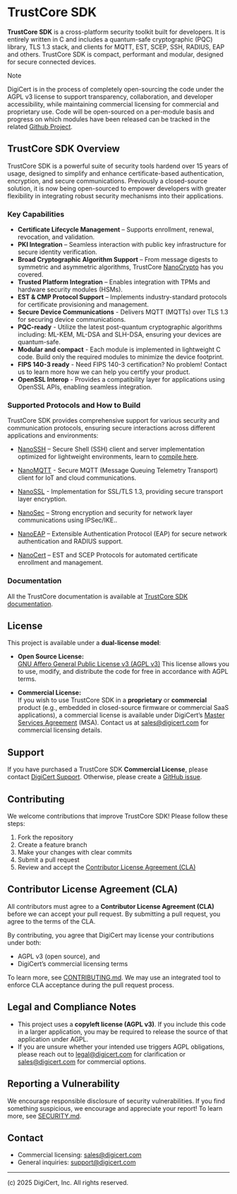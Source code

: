# TrustCore SDK

**TrustCore SDK** is a cross-platform security toolkit built for developers. It is entirely written in C and includes a quantum-safe cryptographic (PQC) library, TLS 1.3 stack, and clients for MQTT, EST, SCEP, SSH, RADIUS, EAP and others. TrustCore SDK is compact, performant and modular, designed for secure connected devices. 

> [!NOTE]
> DigiCert is in the process of completely open-sourcing the code under the AGPL v3 license to support transparency, collaboration, and developer accessibility, while maintaining commercial licensing for commercial and proprietary use. Code will be open-sourced on a per-module basis and progress on which modules have been released can be tracked in the related [Github Project](https://github.com/orgs/digicert/projects/31). 

## TrustCore SDK Overview  

TrustCore SDK is a powerful suite of security tools hardend over 15 years of usage, designed to simplify and enhance certificate-based authentication, encryption, and secure communications. Previously a closed-source solution, it is now being open-sourced to empower developers with greater flexibility in integrating robust security mechanisms into their applications.  

### **Key Capabilities**

- **Certificate Lifecycle Management** – Supports enrollment, renewal, revocation, and validation.  
- **PKI Integration** – Seamless interaction with public key infrastructure for secure identity verification.  
- **Broad Cryptographic Algorithm Support** – From message digests to symmetric and asymmetric algorithms, TrustCore [NanoCrypto](https://dev.digicert.com/en/trustcore-sdk/nanocrypto.html) has you covered.  
- **Trusted Platform Integration** – Enables integration with TPMs and hardware security modules (HSMs).  
- **EST & CMP Protocol Support** – Implements industry-standard protocols for certificate provisioning and management.
- **Secure Device Communications** - Delivers MQTT (MQTTs) over TLS 1.3 for securing device communications.
- **PQC-ready** - Utilize the latest post-quantum cryptographic algorithms including: ML-KEM, ML-DSA and SLH-DSA, ensuring your devices are quantum-safe.
- **Modular and compact** - Each module is implemented in lightweight C code. Build only the required modules to minimize the device footprint.
- **FIPS 140-3 ready** - Need FIPS 140-3 certification? No problem! Contact us to learn more how we can help you certify your product.
- **OpenSSL Interop** - Provides a compatibility layer for applications using OpenSSL APIs, enabling seamless integration.

### **Supported Protocols and How to Build**

TrustCore SDK provides comprehensive support for various security and communication protocols, ensuring secure interactions across different applications and environments:

- [NanoSSH](https://dev.digicert.com/en/trustcore-sdk/nanossh.html) – Secure Shell (SSH) client and server implementation optimized for lightweight environments, learn to [compile here](https://dev.digicert.com/en/trustcore-sdk/nanossh/nanossh-client-user-guide/nanossh-client-overview.html#generate-nanossh-client-quick-build).

- [NanoMQTT](https://dev.digicert.com/en/trustcore-sdk/nanomqtt.html) - Secure MQTT (Message Queuing Telemetry Transport) client for IoT and cloud communications.

- [NanoSSL](https://dev.digicert.com/en/trustcore-sdk/nanossl.html) - Implementation for SSL/TLS 1.3, providing secure transport layer encryption.

- [NanoSec](https://dev.digicert.com/en/trustcore-sdk/nanosec.html) – Strong encryption and security for network layer communications using IPSec/IKE..

- [NanoEAP]() – Extensible Authentication Protocol (EAP) for secure network authentication and RADIUS support.

- [NanoCert](https://dev.digicert.com/en/trustcore-sdk/nanocert.html) – EST and SCEP Protocols for automated certificate enrollment and management.

### **Documentation**

All the TrustCore documentation is available at [TrustCore SDK documentation](https://dev.digicert.com/en/trustcore-sdk.html).  

## License

This project is available under a **dual-license model**:

- **Open Source License:**  
  [GNU Affero General Public License v3 (AGPL v3)](./LICENSE.md)
  This license allows you to use, modify, and distribute the code for free in accordance with AGPL terms.

- **Commercial License:**  
If you wish to use TrustCore SDK in a **proprietary** or **commercial** product (e.g., embedded in closed-source firmware or commercial SaaS applications), a commercial license is available under DigiCert’s [Master Services Agreement](https://www.digicert.com/master-services-agreement/) (MSA).  Contact us at [sales@digicert.com](mailto:sales@digicert.com) for commercial licensing details.

## Support

If you have purchased a TrustCore SDK **Commercial License**, please contact [DigiCert Support](https://www.digicert.com/support/pki-support). Otherwise, please create a [GitHub issue](https://github.com/digicert/trustcore/issues).

## Contributing

We welcome contributions that improve TrustCore SDK! Please follow these steps:

1. Fork the repository
2. Create a feature branch
3. Make your changes with clear commits
4. Submit a pull request
5. Review and accept the [Contributor License Agreement (CLA)](CONTRIBUTING.md)

## Contributor License Agreement (CLA)

All contributors must agree to a **Contributor License Agreement (CLA)** before we can accept your pull request. By submitting a pull request, you agree to the terms of the CLA.

By contributing, you agree that DigiCert may license your contributions under both:

- AGPL v3 (open source), and
- DigiCert’s commercial licensing terms

To learn more, see [CONTRIBUTING.md](CONTRIBUTING.md). We may use an integrated tool to enforce CLA acceptance during the pull request process.

## Legal and Compliance Notes

- This project uses a **copyleft license (AGPL v3)**. If you include this code in a larger application, you may be required to release the source of that application under AGPL.
- If you are unsure whether your intended use triggers AGPL obligations, please reach out to [legal@digicert.com](mailto:opensourcelegal@digicert.com) for clarification or [sales@digicert.com](mailto:sales@digicert.com) for commercial options.

## Reporting a Vulnerability

We encourage responsible disclosure of security vulnerabilities.
If you find something suspicious, we encourage and appreciate your report! To learn more, see [SECURITY.md](SECURITY.md).

## Contact

- Commercial licensing: [sales@digicert.com](mailto:sales@digicert.com)
- General inquiries: [support@digicert.com](mailto:support@digicert.com)

---

(c) 2025 DigiCert, Inc. All rights reserved.
